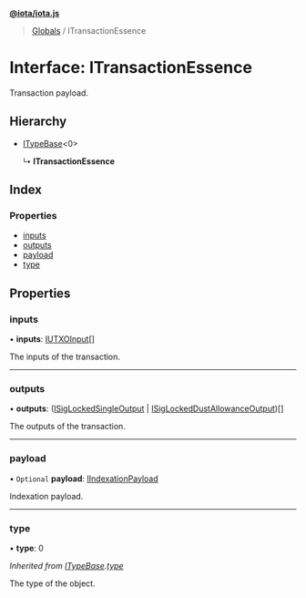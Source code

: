 **[@iota/iota.js](../README.md)**

> [Globals](../README.md) / ITransactionEssence

# Interface: ITransactionEssence

Transaction payload.

## Hierarchy

* [ITypeBase](itypebase.md)<0\>

  ↳ **ITransactionEssence**

## Index

### Properties

* [inputs](itransactionessence.md#inputs)
* [outputs](itransactionessence.md#outputs)
* [payload](itransactionessence.md#payload)
* [type](itransactionessence.md#type)

## Properties

### inputs

•  **inputs**: [IUTXOInput](iutxoinput.md)[]

The inputs of the transaction.

___

### outputs

•  **outputs**: ([ISigLockedSingleOutput](isiglockedsingleoutput.md) \| [ISigLockedDustAllowanceOutput](isiglockeddustallowanceoutput.md))[]

The outputs of the transaction.

___

### payload

• `Optional` **payload**: [IIndexationPayload](iindexationpayload.md)

Indexation payload.

___

### type

•  **type**: 0

*Inherited from [ITypeBase](itypebase.md).[type](itypebase.md#type)*

The type of the object.
